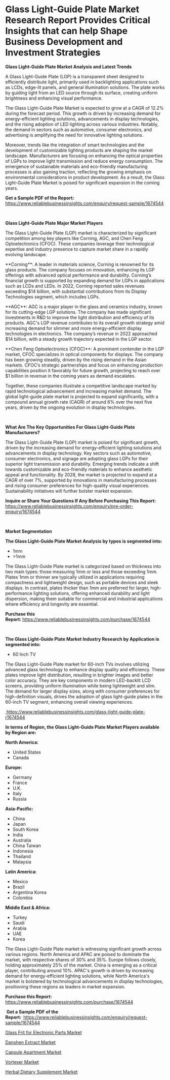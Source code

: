 <p><h1>Glass Light-Guide Plate Market Research Report Provides Critical Insights that can help Shape Business Development and Investment Strategies</h1></p><p><strong>Glass Light-Guide Plate Market Analysis and Latest Trends</strong></p>
<p><p>A Glass Light-Guide Plate (LGP) is a transparent sheet designed to efficiently distribute light, primarily used in backlighting applications such as LCDs, edge-lit panels, and general illumination solutions. The plate works by guiding light from an LED source through its surface, creating uniform brightness and enhancing visual performance.</p><p>The Glass Light-Guide Plate Market is expected to grow at a CAGR of 12.2% during the forecast period. This growth is driven by increasing demand for energy-efficient lighting solutions, advancements in display technologies, and the rising adoption of LED lighting across various industries. Notably, the demand in sectors such as automotive, consumer electronics, and advertising is amplifying the need for innovative lighting solutions.</p><p>Moreover, trends like the integration of smart technologies and the development of customizable lighting products are shaping the market landscape. Manufacturers are focusing on enhancing the optical properties of LGPs to improve light transmission and reduce energy consumption. The emergence of sustainable materials and eco-friendly manufacturing processes is also gaining traction, reflecting the growing emphasis on environmental considerations in product development. As a result, the Glass Light-Guide Plate Market is poised for significant expansion in the coming years.</p></p>
<p><strong>Get a Sample PDF of the Report:&nbsp;</strong> <a href="https://www.reliablebusinessinsights.com/enquiry/request-sample/1674544?utm_campaign=41&utm_medium=2&utm_source=Github&utm_content=ia&utm_term=10102024&utm_id=glass-light-guide-plate">https://www.reliablebusinessinsights.com/enquiry/request-sample/1674544</a></p>
<p>&nbsp;</p>
<p><strong>Glass Light-Guide Plate Major Market Players</strong></p>
<p><p>The Glass Light-Guide Plate (LGP) market is characterized by significant competition among key players like Corning, AGC, and Chen Feng Optoelectronics (CFOC). These companies leverage their technological expertise and industry presence to capture market share in a rapidly evolving landscape.</p><p>**Corning**: A leader in materials science, Corning is renowned for its glass products. The company focuses on innovation, enhancing its LGP offerings with advanced optical performance and durability. Corning’s financial growth is supported by expanding demand for LGPs in applications such as LCDs and LEDs. In 2022, Corning reported sales revenues exceeding $14 billion, with substantial contributions from its Display Technologies segment, which includes LGPs.</p><p>**AGC**: AGC is a major player in the glass and ceramics industry, known for its cutting-edge LGP solutions. The company has made significant investments in R&D to improve the light distribution and efficiency of its products. AGC's LGP revenue contributes to its overall growth strategy amid increasing demand for slimmer and more energy-efficient display technologies in electronics. The company’s revenue in 2022 approached $14 billion, with a steady growth trajectory expected in the LGP sector.</p><p>**Chen Feng Optoelectronics (CFOC)**: A prominent contender in the LGP market, CFOC specializes in optical components for displays. The company has been growing steadily, driven by the rising demand in the Asian markets. CFOC’s strategic partnerships and focus on enhancing production capabilities position it favorably for future growth, projecting to reach over $1 billion in revenue in the coming years as demand escalates.</p><p>Together, these companies illustrate a competitive landscape marked by rapid technological advancement and increasing market demand. The global light-guide plate market is projected to expand significantly, with a compound annual growth rate (CAGR) of around 6% over the next five years, driven by the ongoing evolution in display technologies.</p></p>
<p>&nbsp;</p>
<p><strong>What Are The Key Opportunities For Glass Light-Guide Plate Manufacturers?</strong></p>
<p><p>The Glass Light-Guide Plate (LGP) market is poised for significant growth, driven by the increasing demand for energy-efficient lighting solutions and advancements in display technology. Key sectors such as automotive, consumer electronics, and signage are adopting glass LGPs for their superior light transmission and durability. Emerging trends indicate a shift towards customizable and eco-friendly materials to enhance aesthetic appeal and functionality. By 2028, the market is projected to expand at a CAGR of over 7%, supported by innovations in manufacturing processes and rising consumer preferences for high-quality visual experiences. Sustainability initiatives will further bolster market expansion.</p></p>
<p><strong>Inquire or Share Your Questions If Any Before Purchasing This Report:</strong> <a href="https://www.reliablebusinessinsights.com/enquiry/pre-order-enquiry/1674544?utm_campaign=41&utm_medium=2&utm_source=Github&utm_content=ia&utm_term=10102024&utm_id=glass-light-guide-plate">https://www.reliablebusinessinsights.com/enquiry/pre-order-enquiry/1674544</a></p>
<p>&nbsp;</p>
<p><strong>Market Segmentation</strong></p>
<p><strong>The Glass Light-Guide Plate Market Analysis by types is segmented into:</strong></p>
<p><ul><li>1mm</li><li>>1mm</li></ul></p>
<p><p>The Glass Light-Guide Plate market is categorized based on thickness into two main types: those measuring 1mm or less and those exceeding 1mm. Plates 1mm or thinner are typically utilized in applications requiring compactness and lightweight design, such as portable devices and sleek displays. In contrast, plates thicker than 1mm are preferred for larger, high-performance lighting solutions, offering enhanced durability and light dispersion, making them suitable for commercial and industrial applications where efficiency and longevity are essential.</p></p>
<p><strong>Purchase this Report:&nbsp;</strong><a href="https://www.reliablebusinessinsights.com/purchase/1674544?utm_campaign=41&utm_medium=2&utm_source=Github&utm_content=ia&utm_term=10102024&utm_id=glass-light-guide-plate">https://www.reliablebusinessinsights.com/purchase/1674544</a></p>
<p>&nbsp;</p>
<p><strong>The Glass Light-Guide Plate Market Industry Research by Application is segmented into:</strong></p>
<p><ul><li>60 Inch TV</li></ul></p>
<p><p>The Glass Light-Guide Plate market for 60-inch TVs involves utilizing advanced glass technology to enhance display quality and efficiency. These plates improve light distribution, resulting in brighter images and better color accuracy. They are key components in modern LED-backlit LCD screens, providing uniform illumination while being lightweight and slim. The demand for larger display sizes, along with consumer preferences for high-definition visuals, drives the adoption of glass light-guide plates in the 60-inch TV segment, enhancing overall viewing experiences.</p></p>
<p><a href="https://www.reliablebusinessinsights.com/glass-light-guide-plate-r1674544?utm_campaign=41&utm_medium=2&utm_source=Github&utm_content=ia&utm_term=10102024&utm_id=glass-light-guide-plate">&nbsp;https://www.reliablebusinessinsights.com/glass-light-guide-plate-r1674544</a></p>
<p><strong>In terms of Region, the Glass Light-Guide Plate Market Players available by Region are:</strong></p>
<p>
    <p> <strong> North America: </strong>
        <ul>
            <li>United States</li>
            <li>Canada</li>
        </ul>
        </p> 
    <p> <strong> Europe: </strong>
        <ul>
            <li>Germany</li>
            <li>France</li>
            <li>U.K.</li>
            <li>Italy</li>
            <li>Russia</li>
        </ul>
        </p> 
    <p> <strong> Asia-Pacific: </strong>
        <ul>
            <li>China</li>
            <li>Japan</li>
            <li>South Korea</li>
            <li>India</li>
            <li>Australia</li>
            <li>China Taiwan</li>
            <li>Indonesia</li>
            <li>Thailand</li>
            <li>Malaysia</li>
        </ul>
        </p> 
    <p> <strong> Latin America: </strong>
        <ul>
            <li>Mexico</li>
            <li>Brazil</li>
            <li>Argentina Korea</li>
            <li>Colombia</li>
        </ul>
        </p> 
    <p> <strong> Middle East & Africa: </strong>
        <ul>
            <li>Turkey</li>
            <li>Saudi</li>
            <li>Arabia</li>
            <li>UAE</li>
            <li>Korea</li>
        </ul>
    </p>
    </p>
<p><p>The Glass Light-Guide Plate market is witnessing significant growth across various regions. North America and APAC are poised to dominate the market, with respective shares of 30% and 35%. Europe follows closely, holding approximately 25% of the market. China is emerging as a critical player, contributing around 10%. APAC's growth is driven by increasing demand for energy-efficient lighting solutions, while North America's market is bolstered by technological advancements in display technologies, positioning these regions as leaders in market expansion.</p></p>
<p><strong>Purchase this Report: </strong><a href="https://www.reliablebusinessinsights.com/purchase/1674544?utm_campaign=41&utm_medium=2&utm_source=Github&utm_content=ia&utm_term=10102024&utm_id=glass-light-guide-plate">https://www.reliablebusinessinsights.com/purchase/1674544</a></p>
<p>&nbsp;<strong>Get a Sample PDF of the Report:&nbsp;&nbsp;</strong><a href="https://www.reliablebusinessinsights.com/enquiry/request-sample/1674544?utm_campaign=41&utm_medium=2&utm_source=Github&utm_content=ia&utm_term=10102024&utm_id=glass-light-guide-plate">https://www.reliablebusinessinsights.com/enquiry/request-sample/1674544</a></p>
<p><strong></strong></p>
<p><p><a href="https://github.com/WayneGriffin411/Market-Research-Report-List-1/blob/main/glass-frit-for-electronic-parts-market.md?utm_campaign=41&utm_medium=2&utm_source=Github&utm_content=ia&utm_term=10102024&utm_id=glass-light-guide-plate">Glass Frit for Electronic Parts Market</a></p><p><a href="https://www.linkedin.com/pulse/global-danshen-extract-market-size-trends-analysis-regional-ekv8c?utm_campaign=41&utm_medium=2&utm_source=Github&utm_content=ia&utm_term=10102024&utm_id=glass-light-guide-plate">Danshen Extract Market</a></p><p><a href="https://www.linkedin.com/pulse/key-drivers-capsule-apartment-market-trends-future-outlook-pnrie?utm_campaign=41&utm_medium=2&utm_source=Github&utm_content=ia&utm_term=10102024&utm_id=glass-light-guide-plate">Capsule Apartment Market</a></p><p><a href="https://github.com/AlesiaDushku485/Market-Research-Report-List-1/blob/main/vortexer-market.md?utm_campaign=41&utm_medium=2&utm_source=Github&utm_content=ia&utm_term=10102024&utm_id=glass-light-guide-plate">Vortexer Market</a></p><p><a href="https://issuu.com/reportprime-2/docs/herbal-dietary-supplement-market-si_4e73eef8d043d7?utm_campaign=41&utm_medium=2&utm_source=Github&utm_content=ia&utm_term=10102024&utm_id=glass-light-guide-plate">Herbal Dietary Supplement Market</a></p></p>